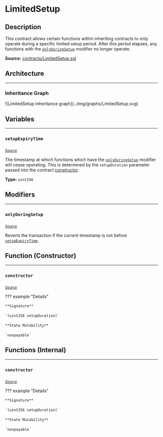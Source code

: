 # LimitedSetup

## Description

This contract allows certain functions within inheriting contracts to only operate during a specific limited setup period. After this period elapses, any functions with the [`onlyDuringSetup`](#onlyduringsetup) modifier no longer operate.



**Source:** [contracts/LimitedSetup.sol](https://github.com/Synthetixio/synthetix/tree/develop/contracts/LimitedSetup.sol)

## Architecture


---
### Inheritance Graph

<centered-image>
    ![LimitedSetup inheritance graph](../img/graphs/LimitedSetup.svg)
</centered-image>

## Variables


---
### `setupExpiryTime`

<sub>[Source](https://github.com/Synthetixio/synthetix/tree/develop/contracts/LimitedSetup.sol#L6)</sub>



The timestamp at which functions which have the [`onlyDuringSetup`](#onlyduringsetup) modifier will cease operating. This is determined by the `setupDuration` parameter passed into the contract [constructor](#constructor).




**Type:** `uint256`

## Modifiers


---
### `onlyDuringSetup`

<sub>[Source](https://github.com/Synthetixio/synthetix/tree/develop/contracts/LimitedSetup.sol#L16)</sub>



Reverts the transaction if the current timestamp is not before [`setupExpiryTime`](#setupexpirytime).


## Function (Constructor)


---
### `constructor`

<sub>[Source](https://github.com/Synthetixio/synthetix/tree/develop/contracts/LimitedSetup.sol#L12)</sub>



??? example "Details"

    **Signature**

    `(uint256 setupDuration)`

    **State Mutability**

    `nonpayable`

## Functions (Internal)


---
### `constructor`

<sub>[Source](https://github.com/Synthetixio/synthetix/tree/develop/contracts/LimitedSetup.sol#L12)</sub>



??? example "Details"

    **Signature**

    `(uint256 setupDuration)`

    **State Mutability**

    `nonpayable`

